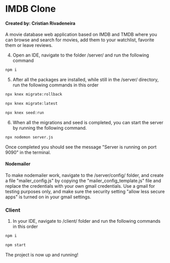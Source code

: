 # IMDB Clone
#### Created by: Cristian Rivadeneira
A movie database web application based on IMDB and TMDB where you can browse and search for movies, add them to your watchlist, favorite them or leave reviews. 

4. Open an IDE, navigate to the folder /server/ and run the following command
```bash
npm i
```
5. After all the packages are installed, while still in the /server/  directory, run the following commands in this order
```bash
npx knex migrate:rollback
```
 ```bash
npx knex migrate:latest
```
 ```bash
npx knex seed:run
```
6. When all the migrations and seed is completed, you can start the server by running the following command. 
 ```bash
npx nodemon server.js
```
Once completed you should see the message "Server is running on port 9090" in the terminal.

#### Nodemailer
To make nodemailer work, navigate to the /server/config/ folder, and create a file "mailer_config.js" by copying the "mailer_config_template.js" file and replace the credentials with your own gmail credentials. Use a gmail for testing purposes only, and make sure the security setting "allow less secure apps" is turned on in your gmail settings. 

### Client
1. In your IDE, navigate to /client/ folder and run the following commands in this order 
 ```bash
npm i
```
 ```bash
npm start
```

The project is now up and running! 

